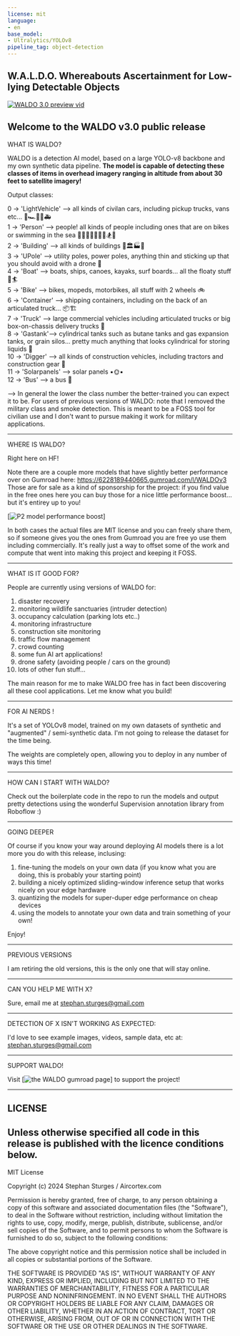 ```yaml
---
license: mit
language:
- en
base_model:
- Ultralytics/YOLOv8
pipeline_tag: object-detection
---
```


W.A.L.D.O.
Whereabouts Ascertainment for Low-lying Detectable Objects 
---------------------------------------------------------------------


[![WALDO 3.0 preview vid](https://i.imgur.com/hGghrLn.jpeg)](https://www.youtube.com/watch?v=1y5y9yklj2U)

Welcome to the WALDO v3.0 public release
---------------------------------------------------------------------


WHAT IS WALDO?

WALDO is a detection AI model, based on a large YOLO-v8 backbone and my own
synthetic data pipeline. **The model is capable of detecting these classes 
of items in overhead imagery ranging in altitude from about 30 feet to 
satellite imagery!**


Output classes:

0 -> 'LightVehicle'  --> all kinds of civilan cars, including pickup trucks, vans etc... 🚗🏎️🚓🚐🚑 </br>
1 -> 'Person' --> people! all kinds of people including ones that are on bikes or swimming in the sea 🧍‍♀️🕺💃🧜🏽‍♀️🏂🧞</br> 
2 -> 'Building' --> all kinds of buildings 🕌🏛️🏭🏡</br>
3 -> 'UPole' --> utility poles, power poles, anything thin and sticking up that you should avoid with a drone 🎏</br>
4 -> 'Boat' --> boats, ships, canoes, kayaks, surf boards... all the floaty stuff 🚢🏄</br>
5 -> 'Bike' --> bikes, mopeds, motorbikes, all stuff with 2 wheels 🚲</br>
6 -> 'Container' --> shipping containers, including on the back of an articulated truck... 📦🏗️</br>
7 -> 'Truck' --> large commercial vehicles including articulated trucks or big box-on-chassis delivery trucks 🚚</br>
8 -> 'Gastank'--> cylindrical tanks such as butane tanks and gas expansion tanks, or grain silos... pretty much anything that looks cylindrical for storing liquids 🫙</br>
10 -> 'Digger' --> all kinds of construction vehicles, including tractors and construction gear 🚜</br>
11 -> 'Solarpanels' --> solar panels ▪️🌞▪️</br>
12 -> 'Bus' --> a bus 🚌</br>

--> In general the lower the class number the better-trained you can expect it to be.
For users of previous versions of WALDO: note that I removed the military class and smoke detection. This is meant to be a FOSS tool for civilian use and I don't want to pursue making it work for military applications.


---------------------------------------------------------------------

WHERE IS WALDO?

Right here on HF!

Note there are a couple more models that have slightly better performance over on Gumroad here: https://6228189440665.gumroad.com/l/WALDOv3
Those are for sale as a kind of sponsorship for the project: if you find value in the free ones here you can buy those for a nice little performance boost... but it's entirey up to you! 


[![P2 model performance boost](https://i.imgur.com/VKa5NN5.png)]


In both cases the actual files are MIT license and you can freely share them, so if someone gives you the ones from Gumroad you are free yo use them including commercially. It's really just a way to offset some of the work and compute that went into making this project and keeping it FOSS.


---------------------------------------------------------------------                                                                                                                                                               

WHAT IS IT GOOD FOR?

People are currently using versions of WALDO for:
1. disaster recovery
2. monitoring wildlife sanctuaries (intruder detection)
3. occupancy calculation (parking lots etc..)
4. monitoring infrastructure 
5. construction site monitoring
6. traffic flow management
7. crowd counting
8. some fun AI art applications!
9. drone safety (avoiding people / cars on the ground)
10. lots of other fun stuff...

The main reason for me to make WALDO free has in fact been discovering all these cool applications. Let me know what you build!

---------------------------------------------------------------------                                                                                                                                                               

FOR AI NERDS !

It's a set of YOLOv8 model, trained on my own datasets of synthetic and "augmented" / semi-synthetic data.
I'm not going to release the dataset for the time being.

The weights are completely open, allowing you to deploy in any number of ways this time! 


---------------------------------------------------------------------                                                                                

HOW CAN I START WITH WALDO?  

Check out the boilerplate code in the repo to run the models and output pretty detections using the wonderful Supervision annotation library from Roboflow :) 

---------------------------------------------------------------------

GOING DEEPER

Of course if you know your way around deploying AI models there is a lot more you do
with this release, inclusing:

1. fine-tuning the models on your own data (if you know what you are doing, this is probably your starting point)
2. building a nicely optimized sliding-window inference setup that works nicely on your edge hardware
3. quantizing the models for super-duper edge performance on cheap devices
4. using the models to annotate your own data and train something of your own!


Enjoy!

---------------------------------------------------------------------


PREVIOUS VERSIONS

I am retiring the old versions, this is the only one that will stay online.

---------------------------------------------------------------------


CAN YOU HELP ME WITH X? 

Sure, email me at stephan.sturges@gmail.com


---------------------------------------------------------------------


DETECTION OF X ISN'T WORKING AS EXPECTED:

I'd love to see example images, videos, sample data, etc at:
stephan.sturges@gmail.com


---------------------------------------------------------------------

SUPPORT WALDO!

Visit [![the WALDO gumroad page](https://t.co/kRvhYkVxW2)] to support the project!

---------------------------------------------------------------------


LICENSE
----------------------------------------------------------------------------

Unless otherwise specified all code in this release is published with the 
licence conditions below.
----------------------------------------------------------------------------


MIT License

Copyright (c) 2024 Stephan Sturges / Aircortex.com 

Permission is hereby granted, free of charge, to any person obtaining a copy
of this software and associated documentation files (the "Software"), to deal
in the Software without restriction, including without limitation the rights
to use, copy, modify, merge, publish, distribute, sublicense, and/or sell
copies of the Software, and to permit persons to whom the Software is
furnished to do so, subject to the following conditions:

The above copyright notice and this permission notice shall be included in all
copies or substantial portions of the Software.

THE SOFTWARE IS PROVIDED "AS IS", WITHOUT WARRANTY OF ANY KIND, EXPRESS OR
IMPLIED, INCLUDING BUT NOT LIMITED TO THE WARRANTIES OF MERCHANTABILITY,
FITNESS FOR A PARTICULAR PURPOSE AND NONINFRINGEMENT. IN NO EVENT SHALL THE
AUTHORS OR COPYRIGHT HOLDERS BE LIABLE FOR ANY CLAIM, DAMAGES OR OTHER
LIABILITY, WHETHER IN AN ACTION OF CONTRACT, TORT OR OTHERWISE, ARISING FROM,
OUT OF OR IN CONNECTION WITH THE SOFTWARE OR THE USE OR OTHER DEALINGS IN THE
SOFTWARE.